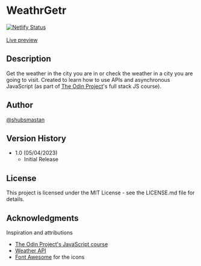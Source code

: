 # WeathrGetr

[![Netlify Status](https://api.netlify.com/api/v1/badges/eef367fe-a20b-494b-b28b-fac78debacf1/deploy-status)](https://app.netlify.com/sites/shubsmastan-weathrgetr/deploys)<br /><br />
[Live preview](https://shubsmastan-weathrgetr.netlify.app)

## Description

Get the weather in the city you are in or check the weather in a city you are going to visit. Created to learn how to use APIs and asynchronous JavaScript (as part of [The Odin Project](https://www.theodinproject.com)'s full stack JS course).

## Author

[@shubsmastan](https://github.com/shubsmastan)

## Version History

- 1.0 (05/04/2023)
  - Initial Release

## License

This project is licensed under the MIT License - see the LICENSE.md file for details.

## Acknowledgments

Inspiration and attributions

- [The Odin Project's JavaScript course](https://www.theodinproject.com)
- [Weather API](https://www.weatherapi.com)
- [Font Awesome](https://fontawesome.com) for the icons
